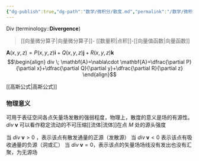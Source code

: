 ```yaml
---
{"dg-publish":true,"dg-path":"数学/微积分/散度.md","permalink":"/数学/微积分/散度/","dgPassFrontmatter":true,"noteIcon":"","created":"2024-08-30T12:53:34.862+08:00","updated":"2024-10-22T16:35:03.094+08:00"}
---
```


Div  (terminology::**Divergence**)
>[[向量微分算子\|向量微分算子]]- [[数量积\|点积]]-[[向量值函数\|向量函数]]

$\mathbf{A}(x,y,z)=P(x,y,z)\mathbf{i}+Q(x,y,z)\mathbf{j}+R(x,y,z)\mathbf{k}$
$$\begin{align}
div \; \mathbf{A}=\nabla\cdot \mathbf{A}=\dfrac{\partial P}{\partial x}+\dfrac{\partial Q}{\partial y}+\dfrac{\partial R}{\partial z}   
\end{align}$$

[[高斯公式\|高斯公式]]
### 物理意义
可用于表征空间各点矢量场发散的强弱程度，物理上，散度的意义是场的有源性。
$div \; \mathbf{v}$ 可以看作稳定流动的不可压缩[[流体\|流体]]在点 $M$ 处的源头强度

当 $div \; \mathbf{v}>0$ ，表示该点有散发通量的正源（发散源）
当 $div \; \mathbf{v}<0$ 表示该点有吸收通量的负源（洞或汇）
当 $div \; \mathbf{v}=0$，表示该点的矢量场场线没有发出也没有汇聚，为无源场









